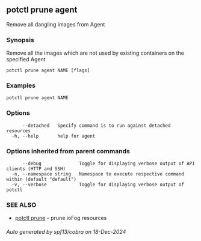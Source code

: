 ## potctl prune agent

Remove all dangling images from Agent

### Synopsis

Remove all the images which are not used by existing containers on the specified Agent

```
potctl prune agent NAME [flags]
```

### Examples

```
potctl prune agent NAME
```

### Options

```
      --detached   Specify command is to run against detached resources
  -h, --help       help for agent
```

### Options inherited from parent commands

```
      --debug              Toggle for displaying verbose output of API clients (HTTP and SSH)
  -n, --namespace string   Namespace to execute respective command within (default "default")
  -v, --verbose            Toggle for displaying verbose output of potctl
```

### SEE ALSO

* [potctl prune](potctl_prune.md)	 - prune ioFog resources

###### Auto generated by spf13/cobra on 18-Dec-2024
